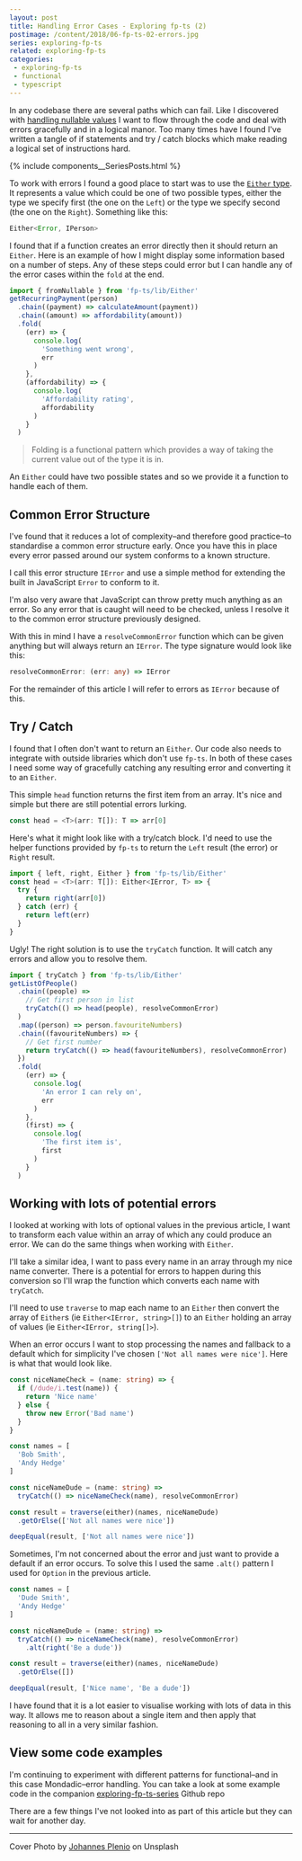 ```yaml
---
layout: post
title: Handling Error Cases - Exploring fp-ts (2)
postimage: /content/2018/06-fp-ts-02-errors.jpg
series: exploring-fp-ts
related: exploring-fp-ts
categories:
 - exploring-fp-ts
 - functional
 - typescript
---
```


In any codebase there are several paths which can fail. Like I discovered with [handling nullable values](/blog/2018/05/20/fp-ts-01-working-with-nullable-values) I want to flow through the code and deal with errors gracefully and in a logical manor. Too many times have I found I've written a tangle of if statements and try / catch blocks which make reading a logical set of instructions hard.

{% include components__SeriesPosts.html %}

To work with errors I found a good place to start was to use the [`Either` type](https://gcanti.github.io/fp-ts/Either.html). It represents a value which could be one of two possible types, either the type we specify first (the one on the `Left`) or the type we specify second (the one on the `Right`). Something like this:

```typescript
Either<Error, IPerson>
```

I found that if a function creates an error directly then it should return an `Either`. Here is an example of how I might display some information based on a number of steps. Any of these steps could error but I can handle any of the error cases within the `fold` at the end.

```typescript
import { fromNullable } from 'fp-ts/lib/Either'
getRecurringPayment(person)
  .chain((payment) => calculateAmount(payment))
  .chain((amount) => affordability(amount))
  .fold(
    (err) => {
      console.log(
        'Something went wrong',
        err
      )
    },
    (affordability) => {
      console.log(
        'Affordability rating',
        affordability
      )
    }
  )
```

> Folding is a functional pattern which provides a way of taking the current value out of the type it is in.

An `Either` could have two possible states and so we provide it a function to handle each of them.

## Common Error Structure

I've found that it reduces a lot of complexity–and therefore good practice–to standardise a common error structure early. Once you have this in place every error passed around our system conforms to a known structure.

I call this error structure `IError` and use a simple method for extending the built in JavaScript `Error` to conform to it.

I'm also very aware that JavaScript can throw pretty much anything as an error. So any error that is caught will need to be checked, unless I resolve it to the common error structure previously designed.

With this in mind I have a `resolveCommonError` function which can be given anything but will always return an `IError`. The type signature would look like this:

```typescript
resolveCommonError: (err: any) => IError
```

For the remainder of this article I will refer to errors as `IError` because of this.

## Try / Catch

I found that I often don't want to return an `Either`. Our code also needs to integrate with outside libraries which don't use `fp-ts`. In both of these cases I need some way of gracefully catching any resulting error and converting it to an `Either`.

This simple `head` function returns the first item from an array. It's nice and simple but there are still potential errors lurking.

```typescript
const head = <T>(arr: T[]): T => arr[0]
```

Here's what it might look like with a try/catch block. I'd need to use the helper functions provided by `fp-ts` to return the `Left` result (the error) or `Right` result.

```typescript
import { left, right, Either } from 'fp-ts/lib/Either'
const head = <T>(arr: T[]): Either<IError, T> => {
  try {
    return right(arr[0])
  } catch (err) {
    return left(err)
  }
}
```

Ugly! The right solution is to use the `tryCatch` function. It will catch any errors and allow you to resolve them.

```typescript
import { tryCatch } from 'fp-ts/lib/Either'
getListOfPeople()
  .chain((people) =>
    // Get first person in list
    tryCatch(() => head(people), resolveCommonError)
  )
  .map((person) => person.favouriteNumbers)
  .chain((favouriteNumbers) => {
    // Get first number
    return tryCatch(() => head(favouriteNumbers), resolveCommonError)
  })
  .fold(
    (err) => {
      console.log(
        'An error I can rely on',
        err
      )
    },
    (first) => {
      console.log(
        'The first item is',
        first
      )
    }
  )
```

## Working with lots of potential errors

I looked at working with lots of optional values in the previous article, I want to transform each value within an array of which any could produce an error. We can do the same things when working with `Either`.

I'll take a similar idea, I want to pass every name in an array through my nice name converter. There is a potential for errors to happen during this conversion so I'll wrap the function which converts each name with `tryCatch`.

I'll need to use `traverse` to map each name to an `Either` then convert the array of `Either`s (ie `Either<IError, string>[]`) to an `Either` holding an array of values (ie `Either<IError, string[]>`).

When an error occurs I want to stop processing the names and fallback to a default which for simplicity I've chosen `['Not all names were nice']`. Here is what that would look like.

```typescript
const niceNameCheck = (name: string) => {
  if (/dude/i.test(name)) {
    return 'Nice name'
  } else {
    throw new Error('Bad name')
  }
}

const names = [
  'Bob Smith',
  'Andy Hedge'
]

const niceNameDude = (name: string) =>
  tryCatch(() => niceNameCheck(name), resolveCommonError)

const result = traverse(either)(names, niceNameDude)
  .getOrElse(['Not all names were nice'])

deepEqual(result, ['Not all names were nice'])
```

Sometimes, I'm not concerned about the error and just want to provide a default if an error occurs. To solve this I used the same `.alt()` pattern I used for `Option` in the previous article.

```typescript
const names = [
  'Dude Smith',
  'Andy Hedge'
]

const niceNameDude = (name: string) =>
  tryCatch(() => niceNameCheck(name), resolveCommonError)
    .alt(right('Be a dude'))

const result = traverse(either)(names, niceNameDude)
  .getOrElse([])

deepEqual(result, ['Nice name', 'Be a dude'])
```

I have found that it is a lot easier to visualise working with lots of data in this way. It allows me to reason about a single item and then apply that reasoning to all in a very similar fashion.

## View some code examples

I'm continuing to experiment with different patterns for functional–and in this case Mondadic–error handling. You can take a look at some example code in the companion [exploring-fp-ts-series](https://github.com/davetayls/exploring-fp-ts-series/tree/master/src/02-handling-errors) Github repo

There are a few things I've not looked into as part of this article but they can wait for another day.

---

Cover Photo by [Johannes Plenio](https://unsplash.com/@jplenio) on Unsplash
